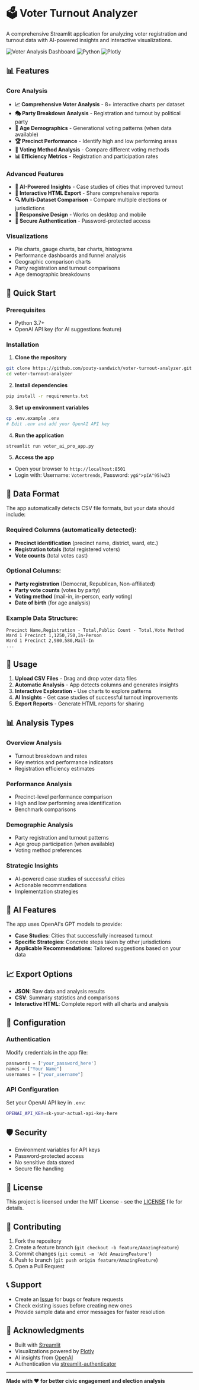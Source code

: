 # 🗳️ Voter Turnout Analyzer

A comprehensive Streamlit application for analyzing voter registration and turnout data with AI-powered insights and interactive visualizations.

![Voter Analysis Dashboard](https://img.shields.io/badge/Streamlit-FF4B4B?style=for-the-badge&logo=streamlit&logoColor=white)
![Python](https://img.shields.io/badge/Python-3776AB?style=for-the-badge&logo=python&logoColor=white)
![Plotly](https://img.shields.io/badge/Plotly-239120?style=for-the-badge&logo=plotly&logoColor=white)

## 📊 Features

### Core Analysis
- **📈 Comprehensive Voter Analysis** - 8+ interactive charts per dataset
- **🎭 Party Breakdown Analysis** - Registration and turnout by political party
- **👥 Age Demographics** - Generational voting patterns (when data available)
- **🏆 Precinct Performance** - Identify high and low performing areas
- **📮 Voting Method Analysis** - Compare different voting methods
- **📊 Efficiency Metrics** - Registration and participation rates

### Advanced Features
- **🤖 AI-Powered Insights** - Case studies of cities that improved turnout
- **📄 Interactive HTML Export** - Share comprehensive reports
- **🔍 Multi-Dataset Comparison** - Compare multiple elections or jurisdictions
- **📱 Responsive Design** - Works on desktop and mobile
- **🔐 Secure Authentication** - Password-protected access

### Visualizations
- Pie charts, gauge charts, bar charts, histograms
- Performance dashboards and funnel analysis
- Geographic comparison charts
- Party registration and turnout comparisons
- Age demographic breakdowns

## 🚀 Quick Start

### Prerequisites
- Python 3.7+
- OpenAI API key (for AI suggestions feature)

### Installation

1. **Clone the repository**
```bash
git clone https://github.com/pouty-sandwich/voter-turnout-analyzer.git
cd voter-turnout-analyzer
```

2. **Install dependencies**
```bash
pip install -r requirements.txt
```

3. **Set up environment variables**
```bash
cp .env.example .env
# Edit .env and add your OpenAI API key
```

4. **Run the application**
```bash
streamlit run voter_ai_pro_app.py
```

5. **Access the app**
- Open your browser to `http://localhost:8501`
- Login with: Username: `Votertrends`, Password: `ygG">pIA"95)wZ3`

## 📂 Data Format

The app automatically detects CSV file formats, but your data should include:

### Required Columns (automatically detected):
- **Precinct identification** (precinct name, district, ward, etc.)
- **Registration totals** (total registered voters)
- **Vote counts** (total votes cast)

### Optional Columns:
- **Party registration** (Democrat, Republican, Non-affiliated)
- **Party vote counts** (votes by party)
- **Voting method** (mail-in, in-person, early voting)
- **Date of birth** (for age analysis)

### Example Data Structure:
```csv
Precinct Name,Registration - Total,Public Count - Total,Vote Method
Ward 1 Precinct 1,1250,750,In-Person
Ward 1 Precinct 2,980,580,Mail-In
...
```

## 🎯 Usage

1. **Upload CSV Files** - Drag and drop voter data files
2. **Automatic Analysis** - App detects columns and generates insights
3. **Interactive Exploration** - Use charts to explore patterns
4. **AI Insights** - Get case studies of successful turnout improvements
5. **Export Reports** - Generate HTML reports for sharing

## 📊 Analysis Types

### Overview Analysis
- Turnout breakdown and rates
- Key metrics and performance indicators
- Registration efficiency estimates

### Performance Analysis
- Precinct-level performance comparison
- High and low performing area identification
- Benchmark comparisons

### Demographic Analysis
- Party registration and turnout patterns
- Age group participation (when available)
- Voting method preferences

### Strategic Insights
- AI-powered case studies of successful cities
- Actionable recommendations
- Implementation strategies

## 🤖 AI Features

The app uses OpenAI's GPT models to provide:
- **Case Studies**: Cities that successfully increased turnout
- **Specific Strategies**: Concrete steps taken by other jurisdictions
- **Applicable Recommendations**: Tailored suggestions based on your data

## 📈 Export Options

- **JSON**: Raw data and analysis results
- **CSV**: Summary statistics and comparisons
- **Interactive HTML**: Complete report with all charts and analysis

## 🔧 Configuration

### Authentication
Modify credentials in the app file:
```python
passwords = ['your_password_here']
names = ["Your Name"]
usernames = ["your_username"]
```

### API Configuration
Set your OpenAI API key in `.env`:
```bash
OPENAI_API_KEY=sk-your-actual-api-key-here
```

## 🛡️ Security

- Environment variables for API keys
- Password-protected access
- No sensitive data stored
- Secure file handling

## 📄 License

This project is licensed under the MIT License - see the [LICENSE](LICENSE) file for details.

## 🤝 Contributing

1. Fork the repository
2. Create a feature branch (`git checkout -b feature/AmazingFeature`)
3. Commit changes (`git commit -m 'Add AmazingFeature'`)
4. Push to branch (`git push origin feature/AmazingFeature`)
5. Open a Pull Request

## 📞 Support

- Create an [Issue](https://github.com/yourusername/voter-turnout-analyzer/issues) for bugs or feature requests
- Check existing issues before creating new ones
- Provide sample data and error messages for faster resolution

## 🙏 Acknowledgments

- Built with [Streamlit](https://streamlit.io/)
- Visualizations powered by [Plotly](https://plotly.com/)
- AI insights from [OpenAI](https://openai.com/)
- Authentication via [streamlit-authenticator](https://github.com/mkhorasani/Streamlit-Authenticator)

---

**Made with ❤️ for better civic engagement and election analysis**
